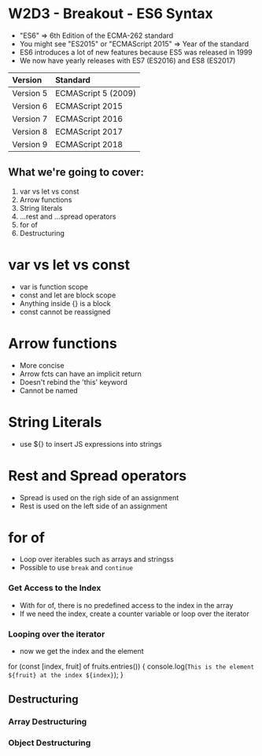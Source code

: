 # W2D3 - Breakout - ES6 Syntax

- "ES6" => 6th Edition of the ECMA-262 standard
- You might see "ES2015" or "ECMAScript 2015" => Year of the standard
- ES6 introduces a lot of new features because ES5 was released in 1999
- We now have yearly releases with ES7 (ES2016) and ES8 (ES2017)

| Version   | Standard            |
| :-------- | :------------------ |
| Version 5 | ECMAScript 5 (2009) |
| Version 6 | ECMAScript 2015     |
| Version 7 | ECMAScript 2016     |
| Version 8 | ECMAScript 2017     |
| Version 9 | ECMAScript 2018     |

## What we're going to cover:

1. var vs let vs const
2. Arrow functions
3. String literals
4. ...rest and ...spread operators
5. for of
6. Destructuring

# var vs let vs const

- var is function scope
- const and let are block scope
- Anything inside {} is a block
- const cannot be reassigned

# Arrow functions

- More concise
- Arrow fcts can have an implicit return
- Doesn't rebind the 'this' keyword
- Cannot be named

# String Literals

- use \${} to insert JS expressions into strings

# Rest and Spread operators

- Spread is used on the righ side of an assignment
- Rest is used on the left side of an assignment

# for of

- Loop over iterables such as arrays and stringss
- Possible to use `break` and `continue`

### Get Access to the Index

- With for of, there is no predefined access to the index in the array
- If we need the index, create a counter variable or loop over the iterator

### Looping over the iterator

- now we get the index and the element

for (const [index, fruit] of fruits.entries()) {
console.log(`This is the element ${fruit} at the index ${index}`);
}

## Destructuring

### Array Destructuring

### Object Destructuring
